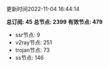 更新时间2022-11-04 16:44:14

**总订阅: 45**
**总节点: 2399**
**有效节点: 479**
- ssr节点: 9
- v2ray节点: 251
- trojan节点: 73
- ss节点: 146
